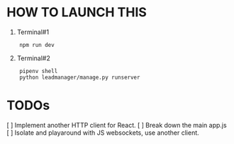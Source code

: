 # HOW TO LAUNCH THIS
1. Terminal#1
  ~~~
      npm run dev
  ~~~
2. Terminal#2
  ~~~
      pipenv shell
      python leadmanager/manage.py runserver
  ~~~

# TODOs
[ ] Implement another HTTP client for React.
[ ] Break down the main app.js 
[ ] Isolate and playaround with JS websockets, use another client.
